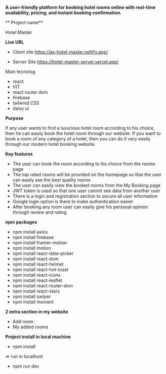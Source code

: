 **A user-friendly platform for booking hotel rooms online with real-time availability, pricing, and instant booking confirmation.**

** Project name**

Hotel Master

**Live URL**

* Client site
https://as-hotel-master.netlify.app/

* Server Site
https://hotel-master-server.vercel.app/


Main tecnolog

* react
* VIT
* react router dom
* firebase
* tailwind CSS
* daisy ui

**Purpose**

If any user wants to find a luxurious hotel room according to his choice, then he can easily book the hotel room through our website. If you want to book a room of any category of a hotel, then you can do it very easily through our modern hotel booking website.


**Key features**

* The user can book the room according to his choice from the rooms page
* The top rated rooms will be provided on the homepage so that the user can easily see the best quality rooms
* The user can easily view the booked rooms from the My Booking page
* JWT token is used so that one user cannot see data from another user
* There is a login and registration section to secure all user information
* Google login option is there to make authentication easier
* After booking any room user can easily give his personal opinion through review and rating


**npm packages**

*  npm install axios
*  npm install firebase
*  npm install framer-motion
*  npm install motion
*  npm install react-date-picker
*  npm install react-dom
*  npm install react-helmet
*  npm install react-hot-toast
*  npm install react-icons
*  npm install react-leaflet
*  npm install react-router-dom
*  npm install react-stars
*  npm install swiper
*  npm install moment


**2 extra section in my website**

* Add room
* My added rooms


**Project install in local machine**

* npm install

=> run in localhost

* npm run dev

  
